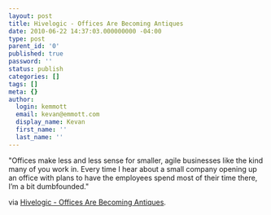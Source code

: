 ```yaml
---
layout: post
title: Hivelogic - Offices Are Becoming Antiques
date: 2010-06-22 14:37:03.000000000 -04:00
type: post
parent_id: '0'
published: true
password: ''
status: publish
categories: []
tags: []
meta: {}
author:
  login: kemmott
  email: kevan@emmott.com
  display_name: Kevan
  first_name: ''
  last_name: ''
---
```

<p>"Offices make less and less sense for smaller, agile businesses like the kind many of you work in. Every time I hear about a small company opening up an office with plans to have the employees spend most of their time there, I’m a bit dumbfounded."</p>
<p>via <a href="http://hivelogic.com/articles/offices-are-becoming-antiques">Hivelogic - Offices Are Becoming Antiques</a>.</p>

